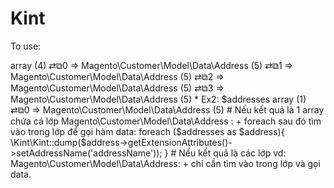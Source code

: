 # Kint
To use:
<?php
  \Kint\Kint::dump($datas);
#resoult:

  * Ex1:
    $addresses array (1)
    ⇄⧉0 => array (4)
    ⇄⧉0 => Magento\Customer\Model\Data\Address (5)
    ⇄⧉1 => Magento\Customer\Model\Data\Address (5)
    ⇄⧉2 => Magento\Customer\Model\Data\Address (5)
    ⇄⧉3 => Magento\Customer\Model\Data\Address (5)

  * Ex2:
    $addresses array (1)
    ⇄⧉0 => Magento\Customer\Model\Data\Address (5)

# Nếu kết quả là 1 array chứa cá lớp Magento\Customer\Model\Data\Address :
      + foreach sau đó tìm vào trong lớp để gọi hàm data:
            foreach ($addresses as $address){
                \Kint\Kint::dump($address->getExtensionAttributes()->setAddressName('addressName'));
            }
# Nếu kết quả là các lớp vd: Magento\Customer\Model\Data\Address:
      + chỉ cần tìm vào trong lớp và gọi data.
